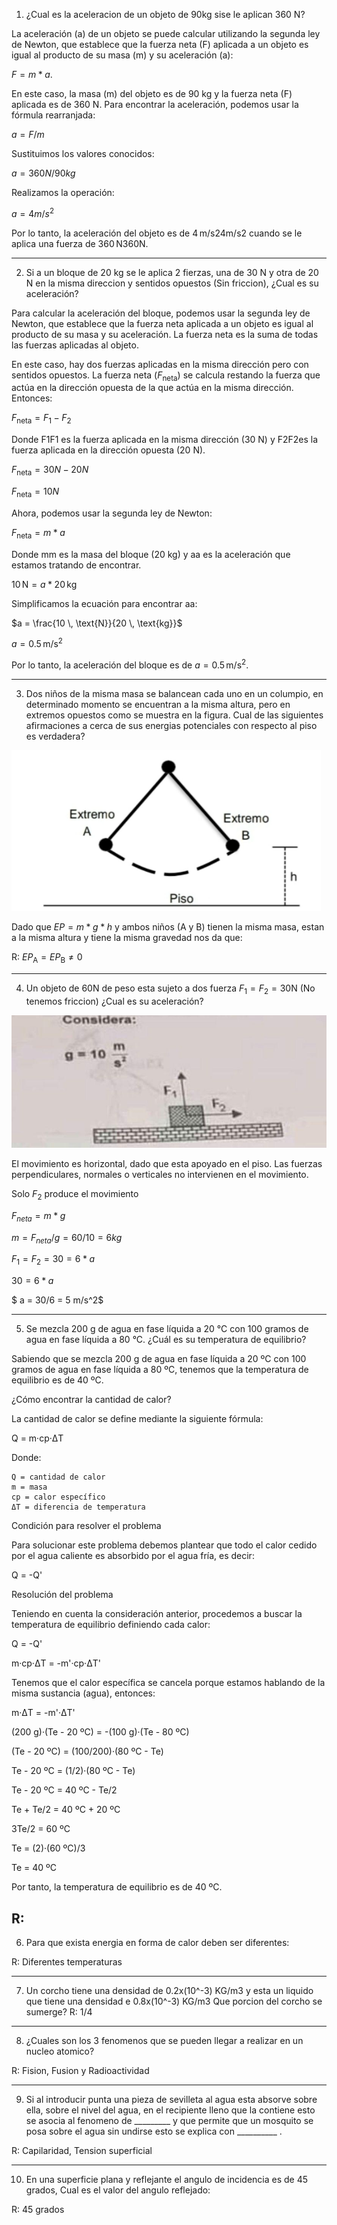 1. ¿Cual es la aceleracion de un objeto de 90kg sise le aplican 360 N?

La aceleración (a) de un objeto se puede calcular utilizando la segunda ley de Newton, que establece que la fuerza neta (F) aplicada a un objeto es igual al producto de su masa (m) y su aceleración (a): 

$F=m*a.$

En este caso, la masa (m) del objeto es de 90 kg y la fuerza neta (F) aplicada es de 360 N. Para encontrar la aceleración, podemos usar la fórmula rearranjada:

$a = F / m$

Sustituimos los valores conocidos:

$a = 360 N / 90 kg$

Realizamos la operación:

$a = 4 m/s^2$

Por lo tanto, la aceleración del objeto es de 4 m/s24m/s2 cuando se le aplica una fuerza de 360 N360N.

--- 
2. Si a un bloque de 20 kg se le aplica 2 fierzas, una de 30 N y otra de 20 N en la misma direccion y sentidos opuestos (Sin friccion), ¿Cual es su aceleración?


Para calcular la aceleración del bloque, podemos usar la segunda ley de Newton, que establece que la fuerza neta aplicada a un objeto es igual al producto de su masa y su aceleración. La fuerza neta es la suma de todas las fuerzas aplicadas al objeto.

En este caso, hay dos fuerzas aplicadas en la misma dirección pero con sentidos opuestos. La fuerza neta ($F_{\text{neta}}$​) se calcula restando la fuerza que actúa en la dirección opuesta de la que actúa en la misma dirección. Entonces:

$F_{\text{neta}} = F_1 - F_2$

Donde F1F1​ es la fuerza aplicada en la misma dirección (30 N) y F2F2​ es la fuerza aplicada en la dirección opuesta (20 N).

$F_{\text{neta}} = 30N - 20N$

$F_{\text{neta}} = 10N$

Ahora, podemos usar la segunda ley de Newton:

$F_{\text{neta}} = m * a$

Donde mm es la masa del bloque (20 kg) y aa es la aceleración que estamos tratando de encontrar.

$10 \, \text{N} = a * 20 \, \text{kg}$

Simplificamos la ecuación para encontrar aa:

$a = \frac{10 \, \text{N}}{20 \, \text{kg}}$

$a = 0.5 \, \text{m/s}^2$

Por lo tanto, la aceleración del bloque es de $a = 0.5 \, \text{m/s}^2$.

---
3. Dos niños de la misma masa se balancean cada uno en un columpio, en determinado momento se encuentran a la misma altura, pero en extremos opuestos como se muestra en la figura. Cual de las  siguientes afirmaciones a cerca de sus energias potenciales con respecto al piso es verdadera?

![Problema 03](./imagen020103.png)

Dado que $EP = m*g*h$ y ambos niños (A y B) tienen la misma masa, estan a la misma altura y tiene la misma gravedad nos da que:

R:  $EP_{\text{A}} = EP_{\text{B}} \neq 0$

---

4. Un objeto de 60N de peso esta sujeto a dos fuerza $F_1 = F_2 = 30{\text{N}}$ (No tenemos friccion) ¿Cual es su aceleración?
 

![Problema 03](./imagen020104.jpeg)

El movimiento es horizontal, dado que esta apoyado en el piso. Las fuerzas perpendiculares, normales o verticales no intervienen en el movimiento.

Solo $F_{2}$ produce el movimiento

$F_{neta}=m*g$

$m = F_{neta}/g = 60/10 = 6kg$

$F_{1} = F_{2} = 30 = 6 * a$

$30 = 6*a$

$ a = 30/6 = 5 m/s^2$ 

--- 
5. Se mezcla 200 g de agua en fase líquida a 20 °C con 100 gramos de agua en fase líquida a 80 °C. ¿Cuál es su temperatura de equilibrio?

Sabiendo que se mezcla 200 g de agua en fase líquida a 20 ºC con 100 gramos de agua en fase líquida a 80 ºC, tenemos que la temperatura de equilibrio es de 40 ºC.

¿Cómo encontrar la cantidad de calor?

La cantidad de calor se define mediante la siguiente fórmula:

Q = m·cp·ΔT

Donde:

    Q = cantidad de calor
    m = masa
    cp = calor específico
    ΔT = diferencia de temperatura

Condición para resolver el problema

Para solucionar este problema debemos plantear que todo el calor cedido por el agua caliente es absorbido por el agua fría, es decir:

Q = -Q'

Resolución del problema

Teniendo en cuenta la consideración anterior, procedemos a buscar la temperatura de equilibrio definiendo cada calor:

Q = -Q'

m·cp·ΔT = -m'·cp·ΔT'

Tenemos que el calor específica se cancela porque estamos hablando de la misma sustancia (agua), entonces:

m·ΔT = -m'·ΔT'

(200 g)·(Te - 20 ºC) = -(100 g)·(Te - 80 ºC)

(Te - 20 ºC) = (100/200)·(80 ºC - Te)

Te - 20 ºC = (1/2)·(80 ºC - Te)

Te - 20 ºC = 40 ºC - Te/2

Te + Te/2 = 40 ºC + 20 ºC

3Te/2 = 60 ºC

Te = (2)·(60 ºC)/3

Te = 40 ºC

Por tanto, la temperatura de equilibrio es de 40 ºC.

R:
--- 

6. Para que exista energia en forma de calor deben ser diferentes:

R:  Diferentes temperaturas

--- 

7.  Un corcho tiene una densidad de 0.2x(10^-3) KG/m3 y esta un liquido que tiene una densidad e 0.8x(10^-3) KG/m3 
Que porcion del corcho se sumerge?
R: 1/4

--- 

8. ¿Cuales son los 3 fenomenos que se pueden llegar a realizar en un nucleo atomico?

R: Fision, Fusion y Radioactividad

--- 

9. Si al introducir punta una pieza de sevilleta al agua esta absorve sobre ella, sobre el nivel del agua, en el recipiente lleno que la contiene esto se asocia al fenomeno de _________ y que permite que un mosquito se posa sobre el agua sin undirse esto se explica con __________ .

R: Capilaridad, Tension superficial

--- 

10. En una superficie plana y reflejante el angulo de incidencia es de 45 grados, Cual es el valor del angulo reflejado:

R: 45 grados

